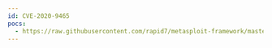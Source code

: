 ```yaml
---
id: CVE-2020-9465
pocs:
  - https://raw.githubusercontent.com/rapid7/metasploit-framework/master/modules/exploits/linux/http/eyesofnetwork_autodiscovery_rce.rb
---
```

